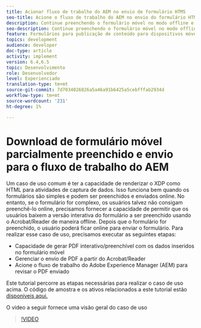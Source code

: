 ```yaml
---
title: Acionar fluxo de trabalho do AEM no envio de formulário HTM5
seo-title: Acione o fluxo de trabalho do AEM no envio do formulário HTML5
description: Continue preenchendo o formulário móvel no modo offline e envie o formulário móvel para acionar o fluxo de trabalho do AEM
seo-description: Continue preenchendo o formulário móvel no modo offline e envie o formulário móvel para acionar o fluxo de trabalho do AEM
feature: Formulários para publicação de conteúdo para dispositivos móveis
topics: development
audience: developer
doc-type: article
activity: implement
version: 6.4,6.5
topic: Desenvolvimento
role: Desenvolvedor
level: Experienciado
translation-type: tm+mt
source-git-commit: 7d7034026826a5a46a91b6425a5cebfffab2934d
workflow-type: tm+mt
source-wordcount: '231'
ht-degree: 1%

---
```



# Download de formulário móvel parcialmente preenchido e envio para o fluxo de trabalho do AEM

Um caso de uso comum é ter a capacidade de renderizar o XDP como HTML para atividades de captura de dados. Isso funciona bem quando os formulários são simples e podem ser preenchidos e enviados online. No entanto, se o formulário for complexo, os usuários talvez não consigam preenchê-lo online, precisamos fornecer a capacidade de permitir que os usuários baixem a versão interativa do formulário a ser preenchido usando o Acrobat/Reader de maneira offline. Depois que o formulário for preenchido, o usuário poderá ficar online para enviar o formulário.
Para realizar esse caso de uso, precisamos executar as seguintes etapas:

* Capacidade de gerar PDF interativo/preenchível com os dados inseridos no formulário móvel
* Gerenciar o envio de PDF a partir do Acrobat/Reader
* Acione o fluxo de trabalho do Adobe Experience Manager (AEM) para revisar o PDF enviado

Este tutorial percorre as etapas necessárias para realizar o caso de uso acima. O código de amostra e os ativos relacionados a este tutorial estão [disponíveis aqui.](part-four.md)

O vídeo a seguir fornece uma visão geral do caso de uso

>[!VIDEO](https://video.tv.adobe.com/v/29677?quality=9&learn=on)

